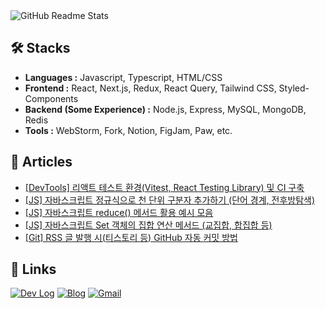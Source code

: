 <picture>
  <source
    srcset="https://github-readme-stats.vercel.app/api?username=romantech&hide=contribs&show_icons=true&theme=dark"
    media="(prefers-color-scheme: dark)"
  />
  <source
    srcset="https://github-readme-stats.vercel.app/api?username=romantech&hide=contribs&show_icons=true&theme=graywhite"
    media="(prefers-color-scheme: light), (prefers-color-scheme: no-preference)"
  />
  <img src="https://github-readme-stats.vercel.app/api?username=romantech&hide=contribs&show_icons=true&theme=graywhite" alt="GitHub Readme Stats" />
</picture>

## 🛠 Stacks

- **Languages :** Javascript, Typescript, HTML/CSS
- **Frontend :** React, Next.js, Redux, React Query, Tailwind CSS, Styled-Components
- **Backend (Some Experience) :** Node.js, Express, MySQL, MongoDB, Redis
- **Tools :** WebStorm, Fork, Notion, FigJam, Paw, etc.

## 📝 Articles
- [[DevTools] 리액트 테스트 환경(Vitest, React Testing Library) 및 CI 구축](https://romantech.net/1291)
- [[JS] 자바스크립트 정규식으로 천 단위 구분자 추가하기 (단어 경계, 전후방탐색)](https://romantech.net/1290)
- [[JS] 자바스크립트 reduce() 메서드 활용 예시 모음](https://romantech.net/1289)
- [[JS] 자바스크립트 Set 객체의 집합 연산 메서드 (교집합, 합집합 등)](https://romantech.net/1288)
- [[Git] RSS 글 발행 시(티스토리 등) GitHub 자동 커밋 방법](https://romantech.net/1287)

## 🔗 Links

[![Dev Log](https://img.shields.io/badge/Dev%20Log-lightgray?style=for-the-badge&logo=notion&logoColor=white)](https://bit.ly/3FaJKEF)
[![Blog](https://img.shields.io/badge/Blog-yellow?style=for-the-badge&logo=rss&logoColor=white)](https://romantech.net)
[![Gmail](https://img.shields.io/badge/Mail-D14836?style=for-the-badge&logo=gmail&logoColor=white)](mailto:johan@romantech.net)
